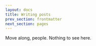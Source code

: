 ```yaml
---
layout: docs
title: Writing posts
prev_section: frontmatter
next_section: pages
---
```


Move along, people. Nothing to see here.
